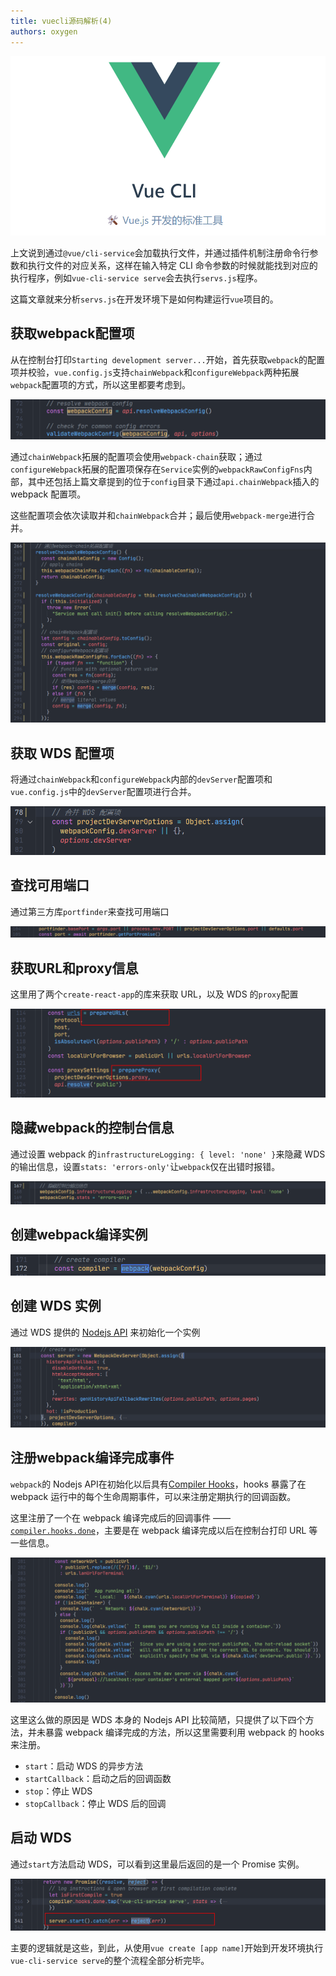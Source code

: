 ```yaml
---
title: vuecli源码解析(4)
authors: oxygen
---
```


![image-20220122161800174](../public/images/image-20220122161800174.png)

上文说到通过`@vue/cli-service`会加载执行文件，并通过插件机制注册命令行参数和执行文件的对应关系，这样在输入特定 CLI 命令参数的时候就能找到对应的执行程序，例如`vue-cli-service serve`会去执行`servs.js`程序。

这篇文章就来分析`servs.js`在开发环境下是如何构建运行`vue`项目的。

<!--truncate-->

## 获取webpack配置项

从在控制台打印`Starting development server...`开始，首先获取`webpack`的配置项并校验，`vue.config.js`支持`chainWebpack`和`configureWebpack`两种拓展`webpack`配置项的方式，所以这里都要考虑到。

![image-20220123170238131](../public/images/image-20220123170238131.png)

通过`chainWebpack`拓展的配置项会使用`webpack-chain`获取；通过` configureWebpack`拓展的配置项保存在`Service`实例的`webpackRawConfigFns`内部，其中还包括上篇文章提到的位于`config`目录下通过`api.chainWebpack`插入的 webpack 配置项。

这些配置项会依次读取并和`chainWebpack`合并；最后使用`webpack-merge`进行合并。

![image-20220123172545004](../public/images/image-20220123172545004.png)

## 获取 WDS 配置项

将通过`chainWebpack`和`configureWebpack`内部的`devServer`配置项和`vue.config.js`中的`devServer`配置项进行合并。

![image-20220123173807288](../public/images/image-20220123173807288.png)

## 查找可用端口

通过第三方库`portfinder`来查找可用端口

![image-20220123174410248](../public/images/image-20220123174410248.png)

## 获取URL和proxy信息

这里用了两个`create-react-app`的库来获取 URL，以及 WDS 的`proxy`配置

![image-20220123175455350](../public/images/image-20220123175455350.png)

## 隐藏webpack的控制台信息

通过设置 webpack 的`infrastructureLogging: { level: 'none' }`来隐藏 WDS 的输出信息，设置`stats: 'errors-only'`让`webpack`仅在出错时报错。

![image-20220123175744041](../public/images/image-20220123175744041.png)

## 创建webpack编译实例

![image-20220123192338019](../public/images/image-20220123192338019.png)

## 创建 WDS 实例

通过 WDS 提供的 [Nodejs API](https://webpack.js.org/api/webpack-dev-server/) 来初始化一个实例

![image-20220123192020709](../public/images/image-20220123192020709.png)

## 注册webpack编译完成事件

`webpack`的 Nodejs API在初始化以后具有[Compiler Hooks](https://webpack.js.org/api/compiler-hooks/#hooks)，hooks 暴露了在 webpack 运行中的每个生命周期事件，可以来注册定期执行的回调函数。

这里注册了一个在 webpack 编译完成后的回调事件 —— [`compiler.hooks.done`](https://webpack.js.org/api/compiler-hooks/#done)，主要是在 webpack 编译完成以后在控制台打印 URL 等一些信息。

![image-20220123193247965](../public/images/image-20220123193247965.png)

这里这么做的原因是 WDS 本身的 Nodejs API 比较简陋，只提供了以下四个方法，并未暴露 webpack 编译完成的方法，所以这里需要利用 webpack 的 hooks 来注册。

- `start`：启动 WDS 的异步方法
- `startCallback`：启动之后的回调函数
- `stop`：停止 WDS
- `stopCallback`：停止 WDS 后的回调

## 启动 WDS

通过`start`方法启动 WDS，可以看到这里最后返回的是一个 Promise 实例。

![image-20220123193658453](../public/images/image-20220123193658453.png)

主要的逻辑就是这些，到此，从使用`vue create [app name]`开始到开发环境执行`vue-cli-service serve`的整个流程全部分析完毕。